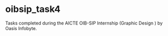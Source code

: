 # oibsip_task4
Tasks completed during the AICTE OIB-SIP Internship (Graphic Design ) by Oasis Infobyte.
